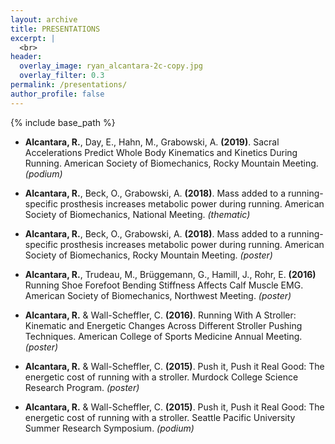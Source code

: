 ```yaml
---
layout: archive
title: PRESENTATIONS
excerpt: |
  <br>
header:
  overlay_image: ryan_alcantara-2c-copy.jpg
  overlay_filter: 0.3
permalink: /presentations/
author_profile: false
---
```


{% include base_path %}

<!--- below will turn page into collection, pulling from _presentations folder --->
<!---
{% for post in site.presentations reversed %}
  {% include archive-single.html %}
{% endfor %}
--->

* **Alcantara, R.**, Day, E., Hahn, M., Grabowski, A. **(2019)**. Sacral Accelerations Predict Whole Body Kinematics
and Kinetics During Running. American Society of Biomechanics, Rocky Mountain Meeting. *(podium)*

* **Alcantara, R.**, Beck, O., Grabowski, A. **(2018)**. Mass added to a running-specific prosthesis increases
metabolic power during running. American Society of Biomechanics, National Meeting. *(thematic)*

* **Alcantara, R.**, Beck, O., Grabowski, A. **(2018)**. Mass added to a running-specific prosthesis increases
metabolic power during running. American Society of Biomechanics, Rocky Mountain Meeting. *(poster)*

* **Alcantara, R.**, Trudeau, M., Brüggemann, G., Hamill, J., Rohr, E. **(2016)** Running Shoe Forefoot Bending
Stiffness Affects Calf Muscle EMG. American Society of Biomechanics, Northwest Meeting. *(poster)*

* **Alcantara, R.** & Wall-Scheffler, C. **(2016)**. Running With A Stroller: Kinematic and Energetic Changes Across
Different Stroller Pushing Techniques. American College of Sports Medicine Annual Meeting. *(poster)*

* **Alcantara, R.** & Wall-Scheffler, C. **(2015)**. Push it, Push it Real Good: The energetic cost of running with a
stroller. Murdock College Science Research Program. *(poster)*

* **Alcantara, R.** & Wall-Scheffler, C. **(2015)**. Push it, Push it Real Good: The energetic cost of running with a
stroller. Seattle Pacific University Summer Research Symposium. *(podium)*
